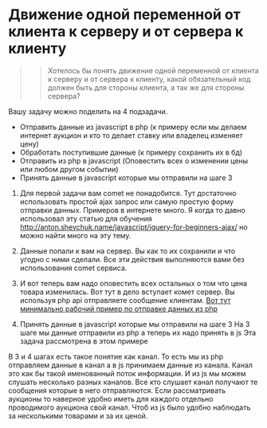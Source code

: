
# Движение одной переменной от клиента к серверу и от сервера к клиенту

>> Хотелось бы понять движение одной переменной от клиента к серверу и от сервера к клиенту, какой обязательный код должен быть для стороны клиента, а так же для стороны сервера?

Вашу задачу можно поделить на 4 подзадачи.

  - Отправить данные из javascript в php (к примеру если мы делаем интернет аукцион и кто то делает ставку или владелец изменяет цену)
  - Обработать поступившие данные (к примеру сохранить их в бд)
  - Отправить из php в javascript (Оповестить всех о изменении цены или любом другом событии)
  - Принять данные в javascript которые мы отправили на шаге 3


1. Для первой задачи вам comet не понадобится. Тут достаточно использовать простой ajax запрос или самую простую форму отправки данных. Примеров в интернете много. Я когда то давно использовал эту статью для обучения http://anton.shevchuk.name/javascript/jquery-for-beginners-ajax/ но можно найти много на эту тему.

2. Данные попали к вам на сервер. Вы как то их сохранили и что угодно с ними сделали. Все эти действия выполняются вами без использования comet сервиса.

3. И вот теперь вам надо оповестить всех остальных о том что цена товара изменилась. Вот тут в дело вступает комет сервер. Вы используя php api отправляете сообщение клиентам. [Вот тут минимально рабочий пример по отправке данных из php](comet:faq:send-message-to-pipe)

4. Принять данные в javascript которые мы отправили на шаге 3 На 3 шаге мы данные отправили из php а теперь их надо принять в js Эта задача рассмотрена в этом примере

В 3 и 4 шагах есть такое понятие как канал. То есть мы из php отправляем данные в канал а в js принимаем данные из канала. Канал это как бы такой именованный поток информации. И из js мы можем слушать несколько разных каналов. Все кто слушает канал получают те сообщения которые в него отправляются. Если рассматривать аукционы то наверное удобно иметь для каждого отдельно проводимого аукциона свой канал. Чтоб из js было удобно наблюдать за несколькими товарами и за их ценой.